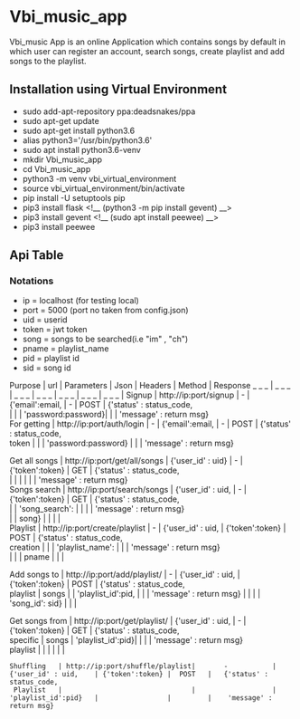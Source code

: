# Vbi_music_app

Vbi_music App is an online Application which contains songs by default in which user can register an account, search songs, create playlist and add songs to the
playlist.


## Installation using Virtual Environment
* sudo add-apt-repository ppa:deadsnakes/ppa
* sudo apt-get update
* sudo apt-get install python3.6
* alias python3='/usr/bin/python3.6'
* sudo apt install python3.6-venv
* mkdir Vbi_music_app
* cd Vbi_music_app
* python3 -m venv vbi_virtual_environment
* source vbi_virtual_environment/bin/activate
* pip install -U setuptools pip
* pip3 install flask
<!__ (python3 -m pip install gevent) __>
* pip3 install gevent
<!__ (sudo apt install peewee) __>
* pip3 install peewee

## Api Table

### Notations

* ip = localhost (for testing local)
* port = 5000 (port no taken from config.json)
* uid = userid 
* token = jwt token
* song = songs to be searched(i.e "im" , "ch")
* pname = playlist_name
* pid = playlist id
* sid = song id


 Purpose        |  url                           | Parameters        |  Json                |   Headers       | Method  |   Response
_ _ _ | _ _ _ | _ _ _ | _ _ _ | _ _ _ | _ _ _ | _ _ _ | 
  Signup        |  http://ip:port/signup         |      -            | {'email':email,      |        -        |  POST   |   {'status' : status_code,  
                |                                |                   |   'password:password}|                 |         |     'message' : return msg}  
 For getting    |  http://ip:port/auth/login     |      -            | {'email':email,      |        -        |  POST   |   {'status' : status_code,   
    token       |                                |                   | 'password:password}  |                 |         |   'message' : return msg}    

 Get all songs  | http://ip:port/get/all/songs   | {'user_id' : uid} |        -             | {'token':token} |  GET    |   {'status' : status_code,   
                |                                |                   |                      |                 |         |   'message' : return msg}    
 Songs search   | http://ip:port/search/songs    | {'user_id' : uid, |         -            | {'token':token} |  GET    |   {'status' : status_code,   
                |                                |  'song_search':   |                      |                 |         |    'message' : return msg}  
                |                                |       song}       |                      |                 |         |                              
   Playlist     | http://ip:port/create/playlist |      -            | {'user_id' : uid,    | {'token':token} |  POST   |   {'status' : status_code,   
   creation     |                                |                   |  'playlist_name':    |                 |         |     'message' : return msg}  
                |                                |                   |      pname           |                 |         |                             

  Add songs to  | http://ip:port/add/playlist/   |       -           | {'user_id' : uid,    | {'token':token} |  POST   |    {'status' : status_code,  
    playlist    |                       songs    |                   |  'playlist_id':pid,  |                 |         |     'message' : return msg} |               |                                |                   |   'song_id': sid}    |                 |         | 

 Get songs from | http://ip:port/get/playlist/   | {'user_id' : uid, |         -            | {'token':token} |  GET    |    {'status' : status_code,  
   specific     |                        songs   | 'playlist_id':pid}|                      |                 |         |    'message' : return msg}   
   playlist     |                                |                   |                      |                 |         |                              

    Shuffling   | http://ip:port/shuffle/playlist|       -           | {'user_id' : uid,    | {'token':token} |  POST   |   {'status' : status_code,   
     Playlist   |                                |                   | 'playlist_id':pid}   |                 |         |    'message' : return msg}   


